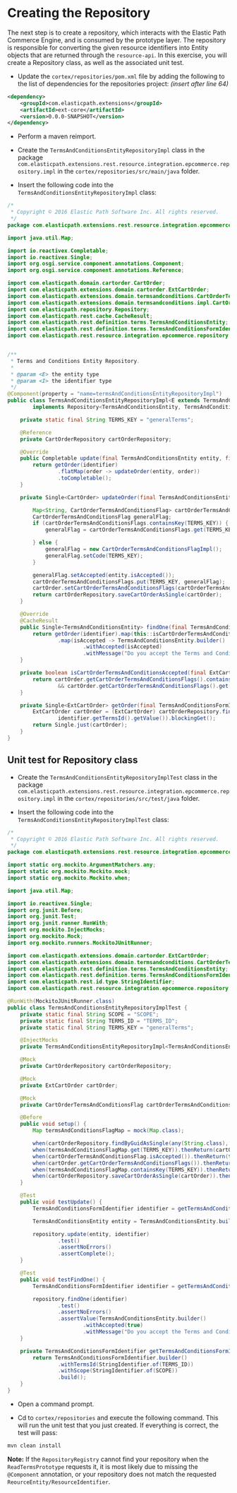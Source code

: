 # Creating the Repository

The next step is to create a repository, which interacts with the Elastic Path Commerce Engine, and is consumed by the prototype layer. The repository is responsible for converting the given resource identifiers into Entity objects that are returned through the `resource-api`. In this exercise, you will create a Repository class, as well as the associated unit test.

* Update the `cortex/repositories/pom.xml` file by adding the following to the list of dependencies for the repositories project:
_(insert after line 64)_

```xml
<dependency>
	<groupId>com.elasticpath.extensions</groupId>
	<artifactId>ext-core</artifactId>
	<version>0.0.0-SNAPSHOT</version>
</dependency>
```

* Perform a maven reimport. 

* Create the `TermsAndConditionsEntityRepositoryImpl` class in the package `com.elasticpath.extensions.rest.resource.integration.epcommerce.repository.impl` in the `cortex/repositories/src/main/java` folder.

* Insert the following code into the `TermsAndConditionsEntityRepositoryImpl` class:

```java
/*
 * Copyright © 2016 Elastic Path Software Inc. All rights reserved.
 */
package com.elasticpath.extensions.rest.resource.integration.epcommerce.repository.impl;

import java.util.Map;

import io.reactivex.Completable;
import io.reactivex.Single;
import org.osgi.service.component.annotations.Component;
import org.osgi.service.component.annotations.Reference;

import com.elasticpath.domain.cartorder.CartOrder;
import com.elasticpath.extensions.domain.cartorder.ExtCartOrder;
import com.elasticpath.extensions.domain.termsandconditions.CartOrderTermsAndConditionsFlag;
import com.elasticpath.extensions.domain.termsandconditions.impl.CartOrderTermsAndConditionsFlagImpl;
import com.elasticpath.repository.Repository;
import com.elasticpath.rest.cache.CacheResult;
import com.elasticpath.rest.definition.terms.TermsAndConditionsEntity;
import com.elasticpath.rest.definition.terms.TermsAndConditionsFormIdentifier;
import com.elasticpath.rest.resource.integration.epcommerce.repository.cartorder.CartOrderRepository;


/**
 * Terms and Conditions Entity Repository.
 *
 * @param <E> the entity type
 * @param <I> the identifier type
 */
@Component(property = "name=termsAndConditionsEntityRepositoryImpl")
public class TermsAndConditionsEntityRepositoryImpl<E extends TermsAndConditionsEntity, I extends TermsAndConditionsFormIdentifier>
		implements Repository<TermsAndConditionsEntity, TermsAndConditionsFormIdentifier> {

	private static final String TERMS_KEY = "generalTerms";

	@Reference
	private CartOrderRepository cartOrderRepository;

	@Override
	public Completable update(final TermsAndConditionsEntity entity, final TermsAndConditionsFormIdentifier identifier) {
		return getOrder(identifier)
				.flatMap(order -> updateOrder(entity, order))
				.toCompletable();
	}

	private Single<CartOrder> updateOrder(final TermsAndConditionsEntity entity, final ExtCartOrder cartOrder) {

		Map<String, CartOrderTermsAndConditionsFlag> cartOrderTermsAndConditionsFlags = cartOrder.getCartOrderTermsAndConditionsFlags();
		CartOrderTermsAndConditionsFlag generalFlag;
		if (cartOrderTermsAndConditionsFlags.containsKey(TERMS_KEY)) {
			generalFlag = cartOrderTermsAndConditionsFlags.get(TERMS_KEY);

		} else {
			generalFlag = new CartOrderTermsAndConditionsFlagImpl();
			generalFlag.setCode(TERMS_KEY);
		}

		generalFlag.setAccepted(entity.isAccepted());
		cartOrderTermsAndConditionsFlags.put(TERMS_KEY, generalFlag);
		cartOrder.setCartOrderTermsAndConditionsFlags(cartOrderTermsAndConditionsFlags);
		return cartOrderRepository.saveCartOrderAsSingle(cartOrder);
	}

	@Override
	@CacheResult
	public Single<TermsAndConditionsEntity> findOne(final TermsAndConditionsFormIdentifier identifier) {
		return getOrder(identifier).map(this::isCartOrderTermsAndConditionsAccepted)
				.map(isAccepted -> TermsAndConditionsEntity.builder()
						.withAccepted(isAccepted)
						.withMessage("Do you accept the Terms and Conditions?").build());
	}

	private boolean isCartOrderTermsAndConditionsAccepted(final ExtCartOrder cartOrder) {
		return cartOrder.getCartOrderTermsAndConditionsFlags().containsKey(TERMS_KEY)
				&& cartOrder.getCartOrderTermsAndConditionsFlags().get(TERMS_KEY).isAccepted();
	}

	private Single<ExtCartOrder> getOrder(final TermsAndConditionsFormIdentifier identifier) {
		ExtCartOrder cartOrder = (ExtCartOrder) cartOrderRepository.findByGuidAsSingle(identifier.getScope().getValue(),
				identifier.getTermsId().getValue()).blockingGet();
		return Single.just(cartOrder);
	}
}

```

## Unit test for Repository class

* Create the `TermsAndConditionsEntityRepositoryImplTest` class in the package `com.elasticpath.extensions.rest.resource.integration.epcommerce.repository.impl` in the `cortex/repositories/src/test/java` folder.

* Insert the following code into the `TermsAndConditionsEntityRepositoryImplTest` class:

```java
/*
 * Copyright © 2016 Elastic Path Software Inc. All rights reserved.
 */
package com.elasticpath.extensions.rest.resource.integration.epcommerce.repository.impl;

import static org.mockito.ArgumentMatchers.any;
import static org.mockito.Mockito.mock;
import static org.mockito.Mockito.when;

import java.util.Map;

import io.reactivex.Single;
import org.junit.Before;
import org.junit.Test;
import org.junit.runner.RunWith;
import org.mockito.InjectMocks;
import org.mockito.Mock;
import org.mockito.runners.MockitoJUnitRunner;

import com.elasticpath.extensions.domain.cartorder.ExtCartOrder;
import com.elasticpath.extensions.domain.termsandconditions.CartOrderTermsAndConditionsFlag;
import com.elasticpath.rest.definition.terms.TermsAndConditionsEntity;
import com.elasticpath.rest.definition.terms.TermsAndConditionsFormIdentifier;
import com.elasticpath.rest.id.type.StringIdentifier;
import com.elasticpath.rest.resource.integration.epcommerce.repository.cartorder.CartOrderRepository;

@RunWith(MockitoJUnitRunner.class)
public class TermsAndConditionsEntityRepositoryImplTest {
	private static final String SCOPE = "SCOPE";
	private static final String TERMS_ID = "TERMS_ID";
	private static final String TERMS_KEY = "generalTerms";

	@InjectMocks
	private TermsAndConditionsEntityRepositoryImpl<TermsAndConditionsEntity, TermsAndConditionsFormIdentifier> repository;

	@Mock
	private CartOrderRepository cartOrderRepository;

	@Mock
	private ExtCartOrder cartOrder;

	@Mock
	private CartOrderTermsAndConditionsFlag cartOrderTermsAndConditionsFlag;

	@Before
	public void setup() {
		Map termsAndConditionsFlagMap = mock(Map.class);

		when(cartOrderRepository.findByGuidAsSingle(any(String.class), any(String.class))).thenReturn(Single.just(cartOrder));
		when(termsAndConditionsFlagMap.get(TERMS_KEY)).thenReturn(cartOrderTermsAndConditionsFlag);
		when(cartOrderTermsAndConditionsFlag.isAccepted()).thenReturn(true);
		when(cartOrder.getCartOrderTermsAndConditionsFlags()).thenReturn(termsAndConditionsFlagMap);
		when(termsAndConditionsFlagMap.containsKey(TERMS_KEY)).thenReturn(true);
		when(cartOrderRepository.saveCartOrderAsSingle(cartOrder)).thenReturn(Single.just(cartOrder));
	}

	@Test
	public void testUpdate() {
		TermsAndConditionsFormIdentifier identifier = getTermsAndConditionsFormIdentifier();

		TermsAndConditionsEntity entity = TermsAndConditionsEntity.builder().withAccepted(true).build();

		repository.update(entity, identifier)
				.test()
				.assertNoErrors()
				.assertComplete();
	}

	@Test
	public void testFindOne() {
		TermsAndConditionsFormIdentifier identifier = getTermsAndConditionsFormIdentifier();

		repository.findOne(identifier)
				.test()
				.assertNoErrors()
				.assertValue(TermsAndConditionsEntity.builder()
						.withAccepted(true)
						.withMessage("Do you accept the Terms and Conditions?").build());
	}

	private TermsAndConditionsFormIdentifier getTermsAndConditionsFormIdentifier() {
		return TermsAndConditionsFormIdentifier.builder()
				.withTermsId(StringIdentifier.of(TERMS_ID))
				.withScope(StringIdentifier.of(SCOPE))
				.build();
	}
}
```

* Open a command prompt.

* Cd to `cortex/repositories` and execute the following command. This will run the unit test that you just created. If everything is correct, the test will pass:

```sh
mvn clean install
```

**Note:** If the `RepositoryRegistry` cannot find your repository when the `ReadTermsPrototype` requests it, it is most likely due to missing the `@Component` annotation, or your repository does not match the requested `ReourceEntity/ResourceIdentifier`.
